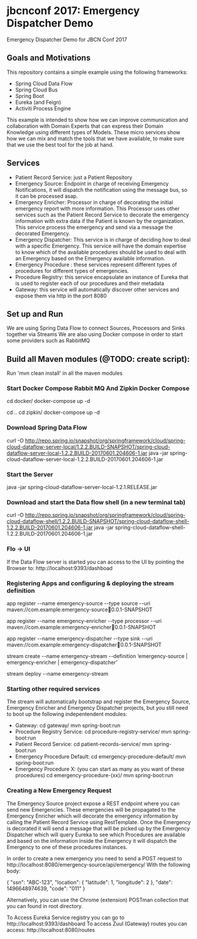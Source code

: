 # jbcnconf 2017: Emergency Dispatcher Demo
Emergency Dispatcher Demo for JBCN Conf 2017

## Goals and Motivations
This repository contains a simple example using the following frameworks:
- Spring Cloud Data Flow
- Spring Cloud Bus
- Spring Boot
- Eureka (and Feign)
- Activiti Process Engine

This example is intended to show how we can improve communication and collaboration with Domain Experts that can express their Domain Knowledge using different types of Models. These micro services show how we can mix and match the tools that we have available, to make sure that we use the best tool for the job at hand.

## Services

* Patient Record Service: just a Patient Repository
* Emergency Source: Endpoint in charge of receiving Emergency Notifications, it will dispatch the notification using the message bus, so it can be processed asap.
* Emergency Enricher: Processor in charge of decorating the initial emergency report with more information. This Processor uses other services such as the Patient Record Service to decorate the emergency information with extra data if the Patient is known by the organization. This service process the emergency and send via a message the decorated Emergency.
* Emergency Dispatcher: This service is in charge of deciding how to deal with a specific Emergency. This service will have the domain expertise to know which of the available procedures should be used to deal with an Emergency based on the Emergency available information.
* Emergency Procedure <X>: these services represent different types of procedures for different types of emergencies.
* Procedure Registry: this service encapsulate an instance of Eureka that is used to register each of our procedures and their metadata
* Gateway: this service will automatically discover other services and expose them via http in the port 8080



## Set up and Run

We are using Spring Data Flow to connect Sources, Processors and Sinks together via Streams
We are also using Docker compose in order to start some providers such as RabbitMQ

## Build all Maven modules (@TODO: create script):
Run 'mvn clean install' in all the maven modules


### Start Docker Compose Rabbit MQ And Zipkin Docker Compose
cd docker/
docker-compose up -d

cd ..
cd zipkin/
docker-compose up -d


### Download Spring Data Flow
curl -O http://repo.spring.io/snapshot/org/springframework/cloud/spring-cloud-dataflow-server-local/1.2.2.BUILD-SNAPSHOT/spring-cloud-dataflow-server-local-1.2.2.BUILD-20170601.204606-1.jar
java -jar spring-cloud-dataflow-server-local-1.2.2.BUILD-20170601.204606-1.jar
### Start the Server
java -jar spring-cloud-dataflow-server-local-1.2.1.RELEASE.jar

### Download and start the Data flow shell (in a new terminal tab)
curl -O http://repo.spring.io/snapshot/org/springframework/cloud/spring-cloud-dataflow-shell/1.2.2.BUILD-SNAPSHOT/spring-cloud-dataflow-shell-1.2.2.BUILD-20170601.204606-1.jar
java -jar spring-cloud-dataflow-shell-1.2.2.BUILD-20170601.204606-1.jar

### Flo -> UI
If the Data Flow server is started you can access to the UI by pointing the Browser to: http://localhost:9393/dashboad

### Registering Apps and configuring & deploying the stream definition

app register --name emergency-source --type source --uri maven://com.example:emergency-source:jar:0.0.1-SNAPSHOT

app register --name emergency-enricher --type processor --uri maven://com.example:emergency-enricher:jar:0.0.1-SNAPSHOT

app register --name emergency-dispatcher --type sink --uri maven://com.example:emergency-dispatcher:jar:0.0.1-SNAPSHOT

stream create --name emergency-stream --definition ‘emergency-source | emergency-enricher | emergency-dispatcher’

stream deploy --name emergency-stream

### Starting other required services
The stream will automatically bootstrap and register the Emergency Source, Emergency Enricher and Emergency Dispatcher projects, but you still need to boot up the following indepentendent modules:
* Gateway:
cd gateway/
mvn spring-boot:run
* Procedure Registry Service:
cd procedure-registry-service/
mvn spring-boot:run
* Patient Record Service:
cd patient-records-service/
mvn spring-boot:run
* Emergency Procedure Default:
cd emergency-procedure-default/
mvn spring-boot:run
* Emergency Procedure X: (you can start as many as you want of these procedures)
cd emergency-procedure-(xx)/
mvn spring-boot:run



### Creating a New Emergency Request
The Emergency Source project expose a REST endpoint where you can send new Emergencies.
These emergencies will be propagated to the Emergency Enricher which will decorate the emergency information by calling the Patient Record Service using RestTemplate. Once the Emergency is decorated it will send a message that will be picked up by the Emergency Dispatcher which will query Eureka to see which Procedures are available and based on the information inside the Emergency it will dispatch the Emergency to one of these procedures instances.


In order to create a new emergency you need to send a POST request to http://localhost:8080/emergency-source/api/emergency/
With the following body:

{
    "ssn": "ABC-123",
    "location": {
        "latitude": 1,
        "longitude": 2
    },
    "date": 1496648974639,
    "code": "011"
}

Alternatively, you can use the Chrome (extension) POSTman collection that you can found in root directory.

To Access Eureka Service registry you can go to http://localhost:9393/dashboard
To access Zuul (Gateway) routes you can access: http://localhost:8080/routes


